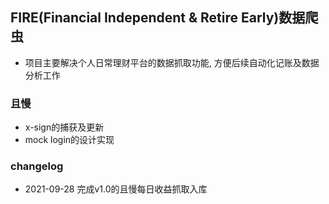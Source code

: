 ## FIRE(Financial Independent & Retire Early)数据爬虫
- 项目主要解决个人日常理财平台的数据抓取功能, 方便后续自动化记账及数据分析工作

### 且慢
- x-sign的捕获及更新
- mock login的设计实现


### changelog
- 2021-09-28 完成v1.0的且慢每日收益抓取入库